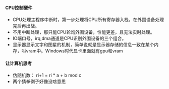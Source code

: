 #### CPU控制硬件

* CPU处理主程序中断时，第一步处理将CPU所有寄存器入栈，在外围设备处理完后再出战。
* 不用中断处理，那只能CPU轮询外围设备，性能更差，且无法实时处理。
* IO端口号，irq,dma通道是CPU识别外围设备的三个组合。
* 显示器显示文字和图星的机制，简单说就是显示器存储的信息一致在某个内存，叫vram中。Windows时代显卡里面就有gpu和vram

#### 让计算机思考

* 伪随机数： ri+1  = ri * a + b  mod c 
* 两个猜拳例子好像没啥意思